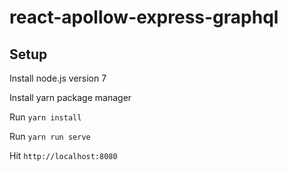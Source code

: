 # react-apollow-express-graphql

## Setup

Install node.js version 7

Install yarn package manager

Run `yarn install`

Run `yarn run serve`

Hit `http://localhost:8080`
